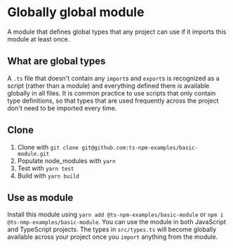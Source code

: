 # Globally global module
A module that defines global types that any project can use if it imports this module at least once.

## What are global types
A `.ts` file that doesn't contain any `import`s and `export`s is recognized as a script (rather than a module) and everything defined there is available globally in all files. It is common practice to use scripts that only contain type definitions, so that types that are used frequently across the project don't need to be imported every time.

## Clone
1. Clone with `git clone git@github.com:ts-npm-examples/basic-module.git`
2. Populate node_modules with `yarn`
3. Test with `yarn test`
4. Build with `yarn build`

## Use as module
Install this module using `yarn add @ts-npm-examples/basic-module` or `npm i @ts-nmp-examples/basic-module`. You can use the module in both JavaScript and TypeScript projects. The types in `src/types.ts` will become globally available across your project once you `import` anything from the module.